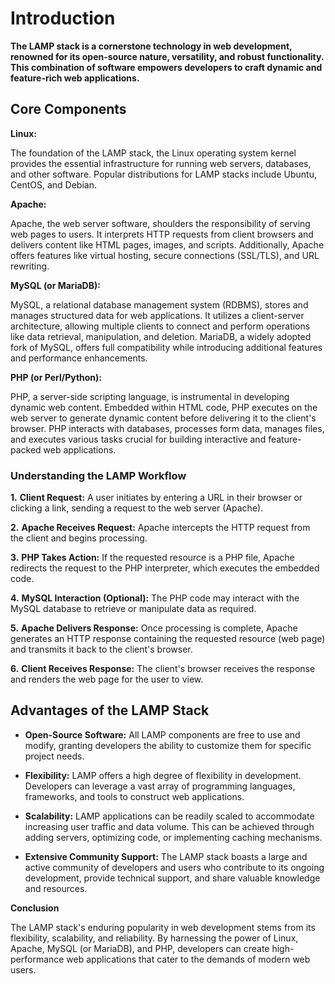 # Introduction

__The LAMP stack is a cornerstone technology in web development, renowned for its open-source nature, versatility, and robust functionality. This combination of software empowers developers to craft dynamic and feature-rich web applications.__

## Core Components

__Linux:__

The foundation of the LAMP stack, the Linux operating system kernel provides the essential infrastructure for running web servers, databases, and other software. Popular distributions for LAMP stacks include Ubuntu, CentOS, and Debian.

__Apache:__

Apache, the web server software, shoulders the responsibility of serving web pages to users. It interprets HTTP requests from client browsers and delivers content like HTML pages, images, and scripts. Additionally, Apache offers features like virtual hosting, secure connections (SSL/TLS), and URL rewriting.

__MySQL (or MariaDB):__

MySQL, a relational database management system (RDBMS), stores and manages structured data for web applications. It utilizes a client-server architecture, allowing multiple clients to connect and perform operations like data retrieval, manipulation, and deletion. MariaDB, a widely adopted fork of MySQL, offers full compatibility while introducing additional features and performance enhancements.

__PHP (or Perl/Python):__

PHP, a server-side scripting language, is instrumental in developing dynamic web content. Embedded within HTML code, PHP executes on the web server to generate dynamic content before delivering it to the client's browser. PHP interacts with databases, processes form data, manages files, and executes various tasks crucial for building interactive and feature-packed web applications.

### Understanding the LAMP Workflow

__1.__ __Client Request:__ A user initiates by entering a URL in their browser or clicking a link, sending a request to the web server (Apache).

__2.__ __Apache Receives Request:__ Apache intercepts the HTTP request from the client and begins processing.

__3.__ __PHP Takes Action:__ If the requested resource is a PHP file, Apache redirects the request to the PHP interpreter, which executes the embedded code.

__4.__ __MySQL Interaction (Optional):__ The PHP code may interact with the MySQL database to retrieve or manipulate data as required.

__5.__ __Apache Delivers Response:__ Once processing is complete, Apache generates an HTTP response containing the requested resource (web page) and transmits it back to the client's browser.

__6.__ __Client Receives Response:__ The client's browser receives the response and renders the web page for the user to view.

## Advantages of the LAMP Stack

- __Open-Source Software:__ All LAMP components are free to use and modify, granting developers the ability to customize them for specific project needs.

- __Flexibility:__ LAMP offers a high degree of flexibility in development. Developers can leverage a vast array of programming languages, frameworks, and tools to construct web applications.

- __Scalability:__ LAMP applications can be readily scaled to accommodate increasing user traffic and data volume. This can be achieved through adding servers, optimizing code, or implementing caching mechanisms.

- __Extensive Community Support:__ The LAMP stack boasts a large and active community of developers and users who contribute to its ongoing development, provide technical support, and share valuable knowledge and resources.

__Conclusion__

The LAMP stack's enduring popularity in web development stems from its flexibility, scalability, and reliability. By harnessing the power of Linux, Apache, MySQL (or MariaDB), and PHP, developers can create high-performance web applications that cater to the demands of modern web users.
